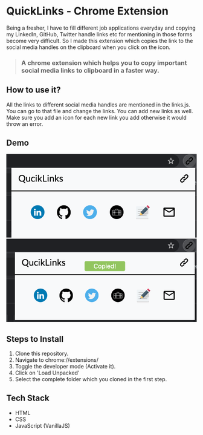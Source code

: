 # QuickLinks - Chrome Extension

Being a fresher, I have to fill different job applications everyday and copying my LinkedIn, GitHub, Twitter handle links etc for mentioning in those forms become very difficult. So I made this extension which copies the link to the social media handles on the clipboard when you click on the icon.


> ### A chrome extension which helps you to copy important social media links to clipboard in a **faster way**.

## How to use it?

All the links to different social media handles are mentioned in the links.js. You can go to that file and change the links. You can add new links as well. Make sure you add an icon for each new link you add otherwise it would throw an error.

## Demo
![Demo Photo](./demoQuickLink.png)
![Demo Photo](./demo2.png)



## Steps to Install
1. Clone this repository.
2. Navigate to chrome://extensions/
3. Toggle the developer mode (Activate it).
4. Click on 'Load Unpacked'
5. Select the complete folder which you cloned in the first step.

## Tech Stack
- HTML
- CSS
- JavaScript (VanillaJS)